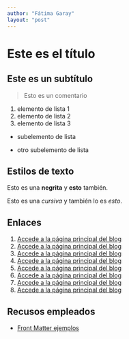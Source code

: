 ```yaml
---
author: "Fátima Garay"
layout: "post"
---
```

# Este es el título

## Este es un subtítulo

> Esto es un comentario

1. elemento de lista 1
1. elemento de lista 2
1. elemento de lista 3
 - subelemento de lista
 + otro subelemento de lista

## Estilos de texto

 Esto es una **negrita** y __esto__ también.

 Esto es una *cursiva* y también lo es _esto_.

## Enlaces

 1. [Accede a la página principal del blog](/blog/index.html)
 2. [Accede a la página principal del blog](/blog/index.md)
 3. [Accede a la página principal del blog](./blog/index.html)
 4. [Accede a la página principal del blog](./blog/index.md)
 5. [Accede a la página principal del blog](../index.html)
 6. [Accede a la página principal del blog](../index.md)
 7. [Accede a la página principal del blog](./index.html)
 8. [Accede a la página principal del blog](./index.md)

## Recusos empleados

 + [Front Matter ejemplos](https://jekyllrb.com/docs/configuration/front-matter-defaults/)